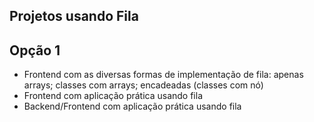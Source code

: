 ## Projetos usando Fila

## Opção 1
- Frontend com as diversas formas de implementação de fila: apenas arrays; classes com arrays; encadeadas (classes com nó)
- Frontend com aplicação prática usando fila
- Backend/Frontend com aplicação prática usando fila
